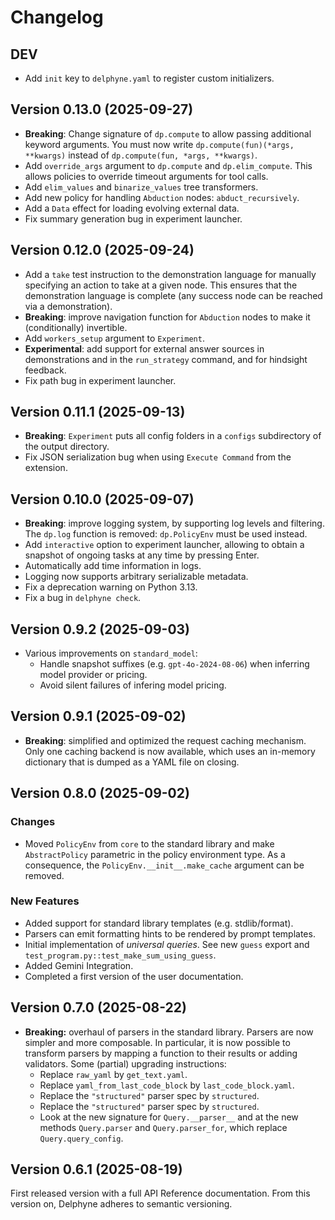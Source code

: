 # Changelog

## DEV

- Add `init` key to `delphyne.yaml` to register custom initializers.

## Version 0.13.0 (2025-09-27)

- **Breaking**: Change signature of `dp.compute` to allow passing additional keyword arguments. You must now write `dp.compute(fun)(*args, **kwargs)` instead of `dp.compute(fun, *args, **kwargs)`.
- Add `override_args` argument to `dp.compute` and `dp.elim_compute`. This allows policies to override timeout arguments for tool calls.
- Add `elim_values` and `binarize_values` tree transformers.
- Add new policy for handling `Abduction` nodes: `abduct_recursively`.
- Add a `Data` effect for loading evolving external data.
- Fix summary generation bug in experiment launcher.

## Version 0.12.0 (2025-09-24)

- Add a `take` test instruction to the demonstration language for manually specifying an action to take at a given node. This ensures that the demonstration language is complete (any success node can be reached via a demonstration).
- **Breaking**: improve navigation function for `Abduction` nodes to make it (conditionally) invertible.
- Add `workers_setup` argument to `Experiment`.
- **Experimental**: add support for external answer sources in demonstrations and in the `run_strategy` command, and for hindsight feedback.
- Fix path bug in experiment launcher.

## Version 0.11.1 (2025-09-13)

- **Breaking**: `Experiment` puts all config folders in a `configs` subdirectory of the output directory.
- Fix JSON serialization bug when using `Execute Command` from the extension.

## Version 0.10.0 (2025-09-07)

- **Breaking**: improve logging system, by supporting log levels and filtering. The `dp.log` function is removed: `dp.PolicyEnv` must be used instead.
- Add `interactive` option to experiment launcher, allowing to obtain a snapshot of ongoing tasks at any time by pressing Enter.
- Automatically add time information in logs.
- Logging now supports arbitrary serializable metadata.
- Fix a deprecation warning on Python 3.13.
- Fix a bug in `delphyne check`.

## Version 0.9.2 (2025-09-03)

- Various improvements on `standard_model`:
  - Handle snapshot suffixes (e.g. `gpt-4o-2024-08-06`) when inferring model provider or pricing.
  - Avoid silent failures of infering model pricing.

## Version 0.9.1 (2025-09-02)

- **Breaking**: simplified and optimized the request caching mechanism. Only one caching backend is now available, which uses an in-memory dictionary that is dumped as a YAML file on closing.

## Version 0.8.0 (2025-09-02)

### Changes

- Moved `PolicyEnv` from `core` to the standard library and make `AbstractPolicy` parametric in the policy environment type. As a consequence, the `PolicyEnv.__init__.make_cache` argument can be removed.

### New Features

- Added support for standard library templates (e.g. stdlib/format).
- Parsers can emit formatting hints to be rendered by prompt templates.
- Initial implementation of _universal queries_. See new `guess` export and `test_program.py::test_make_sum_using_guess`.
- Added Gemini Integration.
- Completed a first version of the user documentation.

## Version 0.7.0 (2025-08-22)

- **Breaking:** overhaul of parsers in the standard library. Parsers are now simpler and more composable. In particular, it is now possible to transform parsers by mapping a function to their results or adding validators. Some (partial) upgrading instructions:
  - Replace `raw_yaml` by `get_text.yaml`.
  - Replace `yaml_from_last_code_block` by `last_code_block.yaml`.
  - Replace the `"structured"` parser spec by `structured`.
  - Replace the `"structured"` parser spec by `structured`.
  - Look at the new signature for `Query.__parser__` and at the new methods `Query.parser` and `Query.parser_for`, which replace `Query.query_config`.

## Version 0.6.1 (2025-08-19)

First released version with a full API Reference documentation. From this version on, Delphyne adheres to semantic versioning.